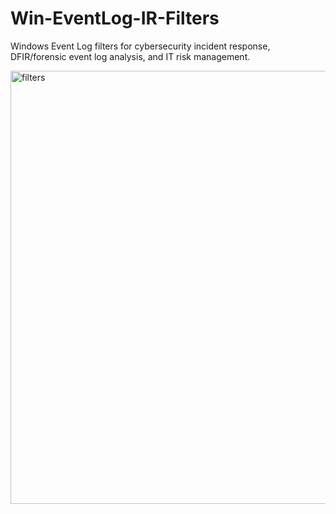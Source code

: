 # Win-EventLog-IR-Filters
Windows Event Log filters for cybersecurity incident response, DFIR/forensic event log analysis, and IT risk management.

<img width="693" alt="filters" src="https://github.com/user-attachments/assets/95705dd4-308d-4d8e-bda8-25a1812d40f8" />
